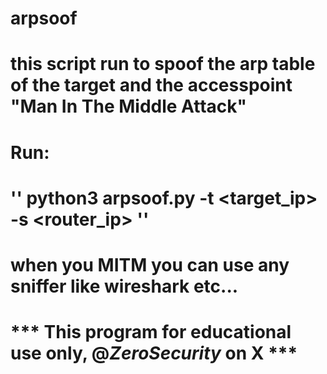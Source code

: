 # arpsoof 
# this script run to spoof the arp table of the target and the accesspoint "Man In The Middle Attack" 

# Run:

# '' python3 arpsoof.py -t <target_ip> -s <router_ip> '' 


# when you MITM you can use any sniffer like wireshark etc...




# *** This program for educational use only, @_ZeroSecurity_ on X ***


